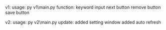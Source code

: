 v1:
  usage:
    py v1\main.py
  function:
    keyword input
    next button
    remove button
    save button

v2:
  usage:
    py v2\main.py
  update:
    added setting window
    added auto refresh
